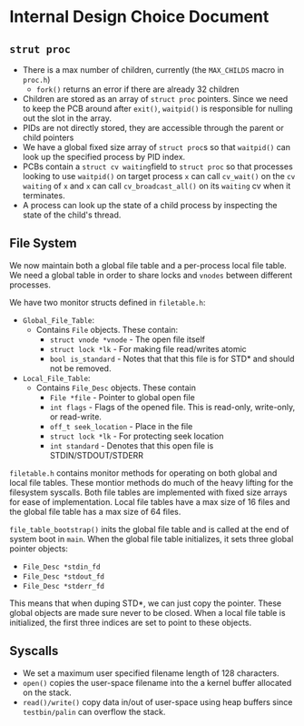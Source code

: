 # Internal Design Choice Document

## `strut proc` 
 - There is a max number of children, currently  (the `MAX_CHILDS` macro in `proc.h`)
    - `fork()` returns an error if there are already 32 children
 - Children are stored as an array of `struct proc` pointers. Since we need to keep the PCB around after `exit()`, 
 `waitpid()` is responsible for nulling out the slot in the array.
 - PIDs are not directly stored, they are accessible through the parent or child pointers 
 - We have a global fixed size array of `struct proc`s so that `waitpid()` can look up the specified process by PID 
 index.
 - PCBs contain a `struct cv waiting`field to `struct proc` so that processes looking to use `waitpid()` on target process 
 `x` can call `cv_wait()` on the `cv waiting` of `x` and `x` can call `cv_broadcast_all()` on its `waiting` cv when it 
 terminates.
 - A process can look up the state of a child process by inspecting the state of the child's thread.
 
 
## File System
We now maintain both a global file table and a per-process local file table. We need a global table in order to share
locks and `vnodes` between different processes. 

We have two monitor structs defined in `filetable.h`:
- `Global_File_Table`:
    - Contains `File` objects. These contain:
        - `struct vnode *vnode` - The open file itself
        - `struct lock *lk` - For making file read/writes atomic
        - `bool is_standard` - Notes that that this file is for STD* and should not be removed.
-  `Local_File_Table`:
    - Contains `File_Desc` objects. These contain
        - `File *file` - Pointer to global open file
        - `int flags` - Flags of the opened file. This is read-only, write-only, or read-write.
        - `off_t seek_location` - Place in the file
        - `struct lock *lk` - For protecting seek location
        - `int standard` - Denotes that this open file is STDIN/STDOUT/STDERR
        
`filetable.h` contains monitor methods for operating on both global and local file tables. These montior methods do much
of the heavy lifting for the filesystem syscalls. Both file tables are implemented with fixed size arrays for ease of
implementation. Local file tables have a max size of 16 files and the global file table has a max size of 64 files.


`file_table_bootstrap()` inits the global file table and is called at the end of system boot in `main`. When the global
file table initializes, it sets three global pointer objects:
- `File_Desc *stdin_fd`
- `File_Desc *stdout_fd`
- `File_Desc *stderr_fd`

This means that when duping STD*, we can just copy the pointer. These global objects are made sure never to be closed.
When a local file table is initialized, the first three indices are set to point to these objects.

## Syscalls
- We set a maximum user specified filename length of 128 characters. 
- `open()` copies the user-space filename into the a kernel buffer allocated on the stack.
- `read()/write()` copy data in/out of user-space using heap buffers since `testbin/palin` can overflow the stack.

